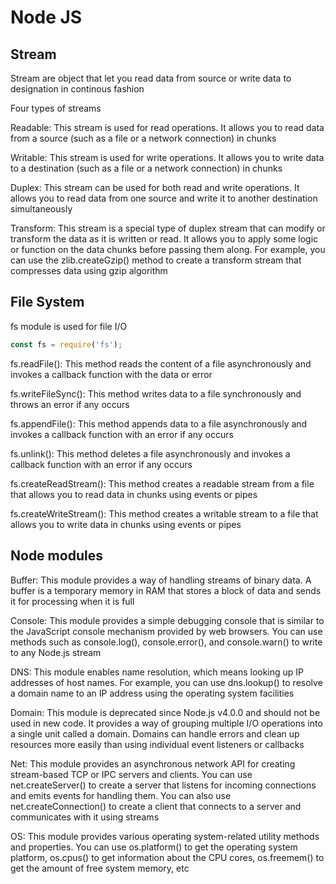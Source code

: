 # Node JS

## Stream

Stream are object that let you read data from source or write data to designation in continous fashion

Four types of streams

Readable: This stream is used for read operations. It allows you to read data from a source (such as a file or a network connection) in chunks

Writable: This stream is used for write operations. It allows you to write data to a destination (such as a file or a network connection) in chunks

Duplex: This stream can be used for both read and write operations. It allows you to read data from one source and write it to another destination simultaneously

Transform: This stream is a special type of duplex stream that can modify or transform the data as it is written or read. It allows you to apply some logic or function on the data chunks before passing them along. For example, you can use the zlib.createGzip() method to create a transform stream that compresses data using gzip algorithm

## File System

fs module is used for file I/O

```javascript
const fs = require('fs');
```

fs.readFile(): This method reads the content of a file asynchronously and invokes a callback function with the data or error

fs.writeFileSync(): This method writes data to a file synchronously and throws an error if any occurs

fs.appendFile(): This method appends data to a file asynchronously and invokes a callback function with an error if any occurs

fs.unlink(): This method deletes a file asynchronously and invokes a callback function with an error if any occurs

fs.createReadStream(): This method creates a readable stream from a file that allows you to read data in chunks using events or pipes

fs.createWriteStream(): This method creates a writable stream to a file that allows you to write data in chunks using events or pipes

## Node modules

Buffer: This module provides a way of handling streams of binary data. A buffer is a temporary memory in RAM that stores a block of data and sends it for processing when it is full

Console: This module provides a simple debugging console that is similar to the JavaScript console mechanism provided by web browsers. You can use methods such as console.log(), console.error(), and console.warn() to write to any Node.js stream

DNS: This module enables name resolution, which means looking up IP addresses of host names. For example, you can use dns.lookup() to resolve a domain name to an IP address using the operating system facilities

Domain: This module is deprecated since Node.js v4.0.0 and should not be used in new code. It provides a way of grouping multiple I/O operations into a single unit called a domain. Domains can handle errors and clean up resources more easily than using individual event listeners or callbacks

Net: This module provides an asynchronous network API for creating stream-based TCP or IPC servers and clients. You can use net.createServer() to create a server that listens for incoming connections and emits events for handling them. You can also use net.createConnection() to create a client that connects to a server and communicates with it using streams

OS: This module provides various operating system-related utility methods and properties. You can use os.platform() to get the operating system platform, os.cpus() to get information about the CPU cores, os.freemem() to get the amount of free system memory, etc
